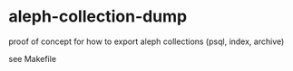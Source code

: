 # aleph-collection-dump

proof of concept for how to export aleph collections (psql, index, archive)

see Makefile
